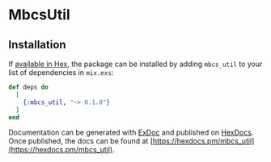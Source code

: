 # MbcsUtil

## Installation

If [available in Hex](https://hex.pm/docs/publish), the package can be installed
by adding `mbcs_util` to your list of dependencies in `mix.exs`:

```elixir
def deps do
  [
    {:mbcs_util, "~> 0.1.0"}
  ]
end
```

Documentation can be generated with [ExDoc](https://github.com/elixir-lang/ex_doc)
and published on [HexDocs](https://hexdocs.pm). Once published, the docs can
be found at [https://hexdocs.pm/mbcs_util](https://hexdocs.pm/mbcs_util).

